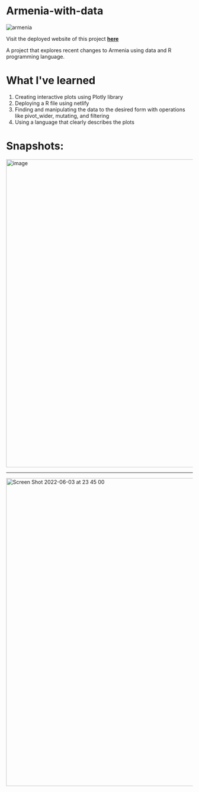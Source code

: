 # Armenia-with-data
![armenia](https://user-images.githubusercontent.com/60319236/171987926-9424248a-ef9c-48e7-828f-d7f0cc836fcf.png)


Visit the deployed website of this project [**here**](https://armenia-with-data.netlify.app/)

A project that explores recent changes to Armenia using data and R programming language.

# What I've learned
1. Creating interactive plots using Plotly library
2. Deploying a R file using netlify
3. Finding and manipulating the data to the desired form with operations like pivot_wider, mutating, and filtering
4. Using a language that clearly describes the plots


# Snapshots:


<img width="832" alt="image" src="https://user-images.githubusercontent.com/60319236/172006221-18bd1a0f-7941-407d-bf48-b7c0aeb2b928.png">

---

<img width="832" alt="Screen Shot 2022-06-03 at 23 45 00" src="https://user-images.githubusercontent.com/60319236/171983769-86170c43-dd66-40f2-b3fb-faa8edb78aef.png">

